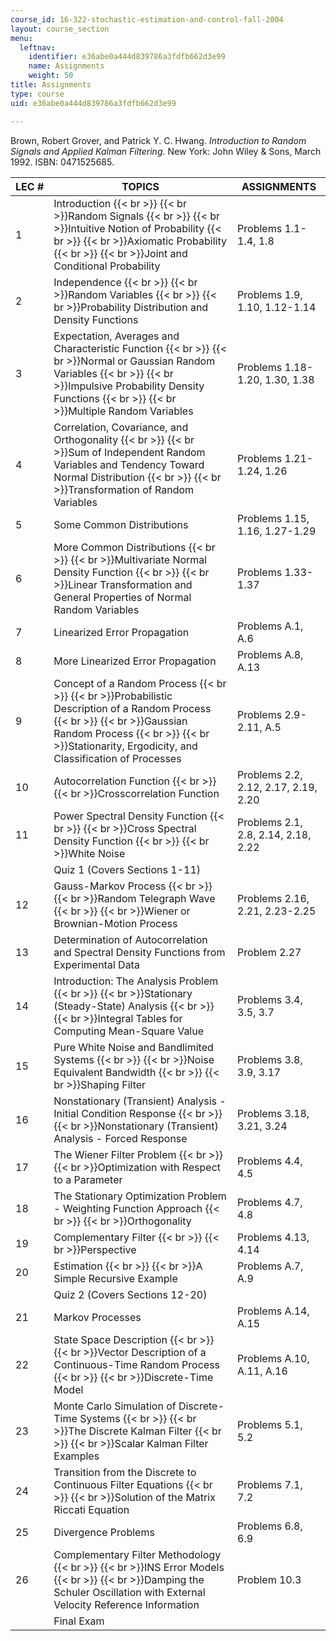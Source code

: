 ```yaml
---
course_id: 16-322-stochastic-estimation-and-control-fall-2004
layout: course_section
menu:
  leftnav:
    identifier: e36abe0a444d839786a3fdfb662d3e99
    name: Assignments
    weight: 50
title: Assignments
type: course
uid: e36abe0a444d839786a3fdfb662d3e99

---
```


Brown, Robert Grover, and Patrick Y. C. Hwang. _Introduction to Random Signals and Applied Kalman Filtering._ New York: John Wiley & Sons, March 1992. ISBN: 0471525685.

| LEC # | TOPICS | ASSIGNMENTS |
| --- | --- | --- |
| 1 | Introduction  {{< br >}}  {{< br >}}Random Signals  {{< br >}}  {{< br >}}Intuitive Notion of Probability  {{< br >}}  {{< br >}}Axiomatic Probability  {{< br >}}  {{< br >}}Joint and Conditional Probability | Problems 1.1-1.4, 1.8 |
| 2 | Independence  {{< br >}}  {{< br >}}Random Variables  {{< br >}}  {{< br >}}Probability Distribution and Density Functions | Problems 1.9, 1.10, 1.12-1.14 |
| 3 | Expectation, Averages and Characteristic Function  {{< br >}}  {{< br >}}Normal or Gaussian Random Variables  {{< br >}}  {{< br >}}Impulsive Probability Density Functions  {{< br >}}  {{< br >}}Multiple Random Variables | Problems 1.18-1.20, 1.30, 1.38 |
| 4 | Correlation, Covariance, and Orthogonality  {{< br >}}  {{< br >}}Sum of Independent Random Variables and Tendency Toward Normal Distribution  {{< br >}}  {{< br >}}Transformation of Random Variables | Problems 1.21-1.24, 1.26 |
| 5 | Some Common Distributions | Problems 1.15, 1.16, 1.27-1.29 |
| 6 | More Common Distributions  {{< br >}}  {{< br >}}Multivariate Normal Density Function  {{< br >}}  {{< br >}}Linear Transformation and General Properties of Normal Random Variables | Problems 1.33-1.37 |
| 7 | Linearized Error Propagation | Problems A.1, A.6 |
| 8 | More Linearized Error Propagation | Problems A.8, A.13 |
| 9 | Concept of a Random Process  {{< br >}}  {{< br >}}Probabilistic Description of a Random Process  {{< br >}}  {{< br >}}Gaussian Random Process  {{< br >}}  {{< br >}}Stationarity, Ergodicity, and Classification of Processes | Problems 2.9-2.11, A.5 |
| 10 | Autocorrelation Function  {{< br >}}  {{< br >}}Crosscorrelation Function | Problems 2.2, 2.12, 2.17, 2.19, 2.20 |
| 11 | Power Spectral Density Function  {{< br >}}  {{< br >}}Cross Spectral Density Function  {{< br >}}  {{< br >}}White Noise | Problems 2.1, 2.8, 2.14, 2.18, 2.22 |
|  | Quiz 1 (Covers Sections 1-11) |  |
| 12 | Gauss-Markov Process  {{< br >}}  {{< br >}}Random Telegraph Wave  {{< br >}}  {{< br >}}Wiener or Brownian-Motion Process | Problems 2.16, 2.21, 2.23-2.25 |
| 13 | Determination of Autocorrelation and Spectral Density Functions from Experimental Data | Problem 2.27 |
| 14 | Introduction: The Analysis Problem  {{< br >}}  {{< br >}}Stationary (Steady-State) Analysis  {{< br >}}  {{< br >}}Integral Tables for Computing Mean-Square Value | Problems 3.4, 3.5, 3.7 |
| 15 | Pure White Noise and Bandlimited Systems  {{< br >}}  {{< br >}}Noise Equivalent Bandwidth  {{< br >}}  {{< br >}}Shaping Filter | Problems 3.8, 3.9, 3.17 |
| 16 | Nonstationary (Transient) Analysis - Initial Condition Response  {{< br >}}  {{< br >}}Nonstationary (Transient) Analysis - Forced Response | Problems 3.18, 3.21, 3.24 |
| 17 | The Wiener Filter Problem  {{< br >}}  {{< br >}}Optimization with Respect to a Parameter | Problems 4.4, 4.5 |
| 18 | The Stationary Optimization Problem - Weighting Function Approach  {{< br >}}  {{< br >}}Orthogonality | Problems 4.7, 4.8 |
| 19 | Complementary Filter  {{< br >}}  {{< br >}}Perspective | Problems 4.13, 4.14 |
| 20 | Estimation  {{< br >}}  {{< br >}}A Simple Recursive Example | Problems A.7, A.9 |
|  | Quiz 2 (Covers Sections 12-20) |  |
| 21 | Markov Processes | Problems A.14, A.15 |
| 22 | State Space Description  {{< br >}}  {{< br >}}Vector Description of a Continuous-Time Random Process  {{< br >}}  {{< br >}}Discrete-Time Model  | Problems A.10, A.11, A.16 |
| 23 | Monte Carlo Simulation of Discrete-Time Systems  {{< br >}}  {{< br >}}The Discrete Kalman Filter  {{< br >}}  {{< br >}}Scalar Kalman Filter Examples | Problems 5.1, 5.2 |
| 24 | Transition from the Discrete to Continuous Filter Equations  {{< br >}}  {{< br >}}Solution of the Matrix Riccati Equation | Problems 7.1, 7.2 |
| 25 | Divergence Problems | Problems 6.8, 6.9 |
| 26 | Complementary Filter Methodology  {{< br >}}  {{< br >}}INS Error Models  {{< br >}}  {{< br >}}Damping the Schuler Oscillation with External Velocity Reference Information | Problem 10.3 |
|  | Final Exam |